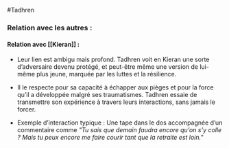 #Tadhren

### **Relation avec les autres :**
#### **Relation avec [[Kieran]] :**

- Leur lien est ambigu mais profond. Tadhren voit en Kieran une sorte d’adversaire devenu protégé, et peut-être même une version de lui-même plus jeune, marquée par les luttes et la résilience.
  
- Il le respecte pour sa capacité à échapper aux pièges et pour la force qu’il a développée malgré ses traumatismes. Tadhren essaie de transmettre son expérience à travers leurs interactions, sans jamais le forcer.
  
- Exemple d’interaction typique : Une tape dans le dos accompagnée d’un commentaire comme _"Tu sais que demain faudra encore qu’on s’y colle ? Mais tu peux encore me faire courir tant que la retraite est loin."_